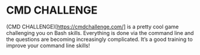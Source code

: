# CMD CHALLENGE 
(CMD CHALLENGE)[https://cmdchallenge.com/] is a pretty cool game challenging you on Bash skills. Everything is done via the command line and the questions are becoming increasingly complicated. It’s a good training to improve your command line skills!
